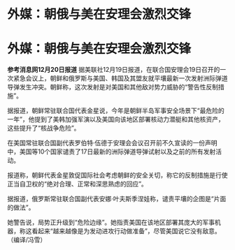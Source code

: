 # 外媒：朝俄与美在安理会激烈交锋

# 外媒：朝俄与美在安理会激烈交锋

**参考消息网12月20日报道**
据美联社12月19日报道，在联合国安理会19日召开的一次紧急会议上，朝鲜和俄罗斯与美国、韩国及其盟友就平壤最新一次发射洲际弹道导弹发生冲突。朝鲜称，这次发射是对美国和其他敌对势力威胁的“警告性反制措施”。

据报道，朝鲜常驻联合国代表金星说，今年是朝鲜半岛军事安全场景下“最危险的一年”，他提到了美韩加强军演以及美国向该地区部署核动力潜艇和其他核资产，这些提升了“核战争危险”。

在美国常驻联合国副代表罗伯特·伍德于安理会会议召开前不久宣读的一份声明中，美国等10个国家谴责了17日最新的洲际弹道导弹试射以及之前的所有发射活动。

报道称，朝鲜代表金星敦促国际社会考虑朝鲜的安全关切，称它的反制措施是行使正当自卫权的“绝对合理、正常和深思熟虑的回应”。

据报道，俄罗斯常驻联合国副代表安娜·叶夫斯季涅娃称，谴责平壤的企图是“片面的做法”。

她警告说，局势正升级到“危险边缘”。她指责美国在该地区部署其庞大的军事机器，称这看起来“越来越像是为发动进攻行动做准备”，尽管美国说它没有敌意。（编译/冯雪）

